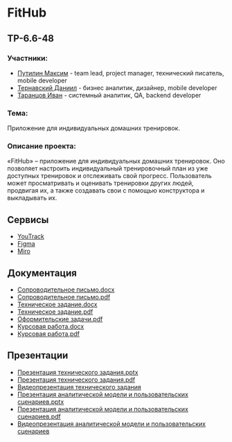 # FitHub

## TP-6.6-48

### Участники:
* [Путилин Максим](https://github.com/partickle/) - team lead, project manager, технический писатель, mobile developer
* [Тернавский Даниил](https://github.com/Ternavksy) - бизнес аналитик, дизайнер, mobile developer
* [Таранцов Иван](https://github.com/Shish-ai-ai) - системный аналитик, QA, backend developer
### Тема:
Приложение для индивидуальных домашних тренировок.
### Описание проекта:
«FitHub» – приложение для индивидуальных домашних тренировок. Оно позволяет настроить индивидуальный тренировочный план из уже доступных тренировок и отслеживать свой прогресс. Пользователь может просматривать и оценивать тренировки других людей, продвигая их, а также создавать свои с помощью конструктора и выкладывать их.
## Сервисы
* [YouTrack](https://shish-ai-ai.youtrack.cloud/agiles/159-3/current)
* [Figma](https://www.figma.com/file/TnRB1ro3JN4BCYmXH1x1Ve/FitHub)
* [Miro](https://miro.com/app/board/uXjVNh2G7-A=/)
## Документация
* [Сопроводительное письмо.docx](https://github.com/partickle/FitHub_Docs/blob/main/Сопроводительное%20письмо.docx)
* [Сопроводительное письмо.pdf](https://github.com/partickle/FitHub_Docs/blob/main/Сопроводительное%20письмо.pdf)
* [Техническое задание.docx](https://github.com/partickle/FitHub_Docs/blob/main/Техническое%20задание.docx)
* [Техническое задание.pdf](https://github.com/partickle/FitHub_Docs/blob/main/Техническое%20задание.pdf)
* [Оформительские задачи.pdf](https://github.com/partickle/FitHub_Docs/blob/main/Оформительские%20задачи.pdf)
* [Курсовая работа.docx](https://github.com/partickle/FitHub_Docs/blob/main/Курсовая%20работа.docx)
* [Курсовая работа.pdf](https://github.com/partickle/FitHub_Docs/blob/main/Курсовая%20работа.pdf)
## Презентации
* [Презентация технического задания.pptx](https://github.com/partickle/FitHub_Docs/blob/main/Презентация%20технического%20задания.pptx)
* [Презентация технического задания.pdf](https://github.com/partickle/FitHub_Docs/blob/main/Презентация%20технического%20задания.pdf)
* [Видеопрезентация технического задания](https://youtu.be/vdsICoBKhFY)
* [Презентация аналитической модели и пользовательских сценариев.pptx](https://github.com/partickle/FitHub_Docs/blob/main/Аналитическая%20модель%20и%20пользовательские%20сценарии.pptx)
* [Презентация аналитической модели и пользовательских сценариев.pdf](https://github.com/partickle/FitHub_Docs/blob/main/Аналитическая%20модель%20и%20пользовательские%20сценарии.pdf)
* [Видеопрезентация аналитической модели и пользовательских сценариев](https://youtu.be/pOqfdSGMtiA)
